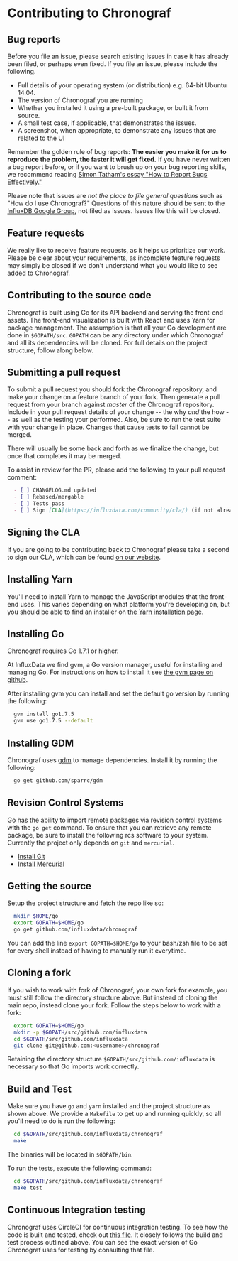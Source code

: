 Contributing to Chronograf
==========================

Bug reports
---------------
Before you file an issue, please search existing issues in case it has already been filed, or perhaps even fixed. If you file an issue, please include the following.
* Full details of your operating system (or distribution) e.g. 64-bit Ubuntu 14.04.
* The version of Chronograf you are running
* Whether you installed it using a pre-built package, or built it from source.
* A small test case, if applicable, that demonstrates the issues.
* A screenshot, when appropriate, to demonstrate any issues that are related to the UI

Remember the golden rule of bug reports: **The easier you make it for us to reproduce the problem, the faster it will get fixed.**
If you have never written a bug report before, or if you want to brush up on your bug reporting skills, we recommend reading [Simon Tatham's essay "How to Report Bugs Effectively."](http://www.chiark.greenend.org.uk/~sgtatham/bugs.html)

Please note that issues are *not the place to file general questions* such as "How do I use Chronograf?" Questions of this nature should be sent to the [InfluxDB Google Group](https://groups.google.com/forum/#!forum/influxdb), not filed as issues. Issues like this will be closed.

Feature requests
----------------
We really like to receive feature requests, as it helps us prioritize our work. Please be clear about your requirements, as incomplete feature requests may simply be closed if we don't understand what you would like to see added to Chronograf.

Contributing to the source code
-------------------------------
Chronograf is built using Go for its API backend and serving the front-end assets. The front-end visualization is built with React and uses Yarn for package management. The assumption is that all your Go development are done in `$GOPATH/src`. `GOPATH` can be any directory under which Chronograf and all its dependencies will be cloned. For full details on the project structure, follow along below.

Submitting a pull request
-------------------------
To submit a pull request you should fork the Chronograf repository, and make your change on a feature branch of your fork. Then generate a pull request from your branch against *master* of the Chronograf repository. Include in your pull request details of your change -- the why *and* the how -- as well as the testing your performed. Also, be sure to run the test suite with your change in place. Changes that cause tests to fail cannot be merged.

There will usually be some back and forth as we finalize the change, but once that completes it may be merged.

To assist in review for the PR, please add the following to your pull request comment:

```md
  - [ ] CHANGELOG.md updated
  - [ ] Rebased/mergable
  - [ ] Tests pass
  - [ ] Sign [CLA](https://influxdata.com/community/cla/) (if not already signed)
```

Signing the CLA
---------------
If you are going to be contributing back to Chronograf please take a second to sign our CLA, which can be found
[on our website](https://influxdata.com/community/cla/).

Installing Yarn
--------------
You'll need to install Yarn to manage the JavaScript modules that the front-end uses. This varies depending on what platform you're developing on, but you should be able to find an installer on [the Yarn installation page](https://yarnpkg.com/en/docs/install).

Installing Go
-------------
Chronograf requires Go 1.7.1 or higher.

At InfluxData we find gvm, a Go version manager, useful for installing and managing Go. For instructions
on how to install it see [the gvm page on github](https://github.com/moovweb/gvm).

After installing gvm you can install and set the default go version by
running the following:

```bash
  gvm install go1.7.5
  gvm use go1.7.5 --default
```

Installing GDM
--------------
Chronograf uses [gdm](https://github.com/sparrc/gdm) to manage dependencies.  Install it by running the following:

```bash
  go get github.com/sparrc/gdm
```

Revision Control Systems
------------------------
Go has the ability to import remote packages via revision control systems with the `go get` command.  To ensure that you can retrieve any remote package, be sure to install the following rcs software to your system.
Currently the project only depends on `git` and `mercurial`.

* [Install Git](http://git-scm.com/book/en/Getting-Started-Installing-Git)
* [Install Mercurial](http://mercurial.selenic.com/wiki/Download)

Getting the source
------------------
Setup the project structure and fetch the repo like so:

```bash
  mkdir $HOME/go
  export GOPATH=$HOME/go
  go get github.com/influxdata/chronograf
```

You can add the line `export GOPATH=$HOME/go` to your bash/zsh file to be set for every shell instead of having to manually run it everytime.

Cloning a fork
--------------
If you wish to work with fork of Chronograf, your own fork for example, you must still follow the directory structure above. But instead of cloning the main repo, instead clone your fork. Follow the steps below to work with a fork:

```bash
  export GOPATH=$HOME/go
  mkdir -p $GOPATH/src/github.com/influxdata
  cd $GOPATH/src/github.com/influxdata
  git clone git@github.com:<username>/chronograf
```

Retaining the directory structure `$GOPATH/src/github.com/influxdata` is necessary so that Go imports work correctly.

Build and Test
--------------
Make sure you have `go` and `yarn` installed and the project structure as shown above. We provide a `Makefile` to get up and running quickly, so all you'll need to do is run the following:

```bash
  cd $GOPATH/src/github.com/influxdata/chronograf
  make
```

The binaries will be located in `$GOPATH/bin`.

To run the tests, execute the following command:

```bash
  cd $GOPATH/src/github.com/influxdata/chronograf
  make test
```

Continuous Integration testing
-----
Chronograf uses CircleCI for continuous integration testing. To see how the code is built and tested, check out [this file](https://github.com/influxdata/chronograf/blob/master/Makefile). It closely follows the build and test process outlined above. You can see the exact version of Go Chronograf uses for testing by consulting that file.
